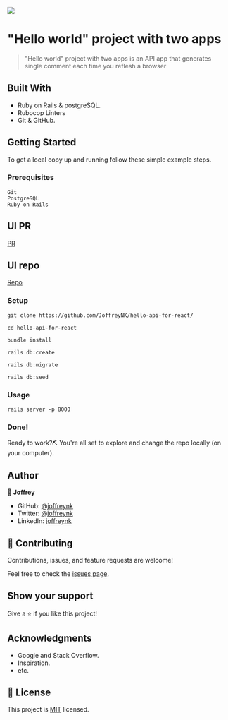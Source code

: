 ![](https://img.shields.io/badge/Microverse-blueviolet)

# "Hello world" project with two apps

> "Hello world" project with two apps is an API app that generates single comment each time you reflesh a browser

## Built With

- Ruby on Rails & postgreSQL.
- Rubocop Linters
- Git & GitHub.

## Getting Started

To get a local copy up and running follow these simple example steps.

### Prerequisites

    Git
    PostgreSQL
    Ruby on Rails

## UI PR

[PR](https://github.com/JoffreyNK/react-for-rails-api/pull/1)


## UI repo

[Repo](https://github.com/JoffreyNK/react-for-rails-api)

### Setup

    git clone https://github.com/JoffreyNK/hello-api-for-react/

    cd hello-api-for-react

    bundle install

    rails db:create

    rails db:migrate

    rails db:seed

### Usage

    rails server -p 8000


### Done!

Ready to work?⛏️ You're all set to explore and change the repo locally (on your computer).

## Author

👤 **Joffrey**

- GitHub: [@joffreynk](https://github.com/joffreynk)
- Twitter: [@joffreynk](https://twitter.com/joffreynk)
- LinkedIn: [joffreynk](https://linkedin.com/in/joffreynk)

## 🤝 Contributing

Contributions, issues, and feature requests are welcome!

Feel free to check the [issues page](../../issues/).

## Show your support

Give a ⭐️ if you like this project!

## Acknowledgments
- Google and Stack Overflow.
- Inspiration.
- etc.

## 📝 License

This project is [MIT](./MIT.md) licensed.
